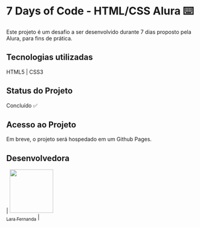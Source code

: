 # 7 Days of Code - HTML/CSS Alura ⌨️

Este projeto é um desafio a ser desenvolvido durante 7 dias proposto pela Alura, para fins de prática.

## Tecnologias utilizadas

HTML5 | CSS3

## Status do Projeto

Concluído ✅

## Acesso ao Projeto

Em breve, o projeto será hospedado em um Github Pages.

## Desenvolvedora
| [<img loading="lazy" src="https://avatars.githubusercontent.com/u/88752895?s=400&u=79424fcf956f8d42af53b3711b5a9f7144c682ed&v=4" width=115><br><sub>Lara Fernanda</sub>](https://github.com/larafvitoriano) |